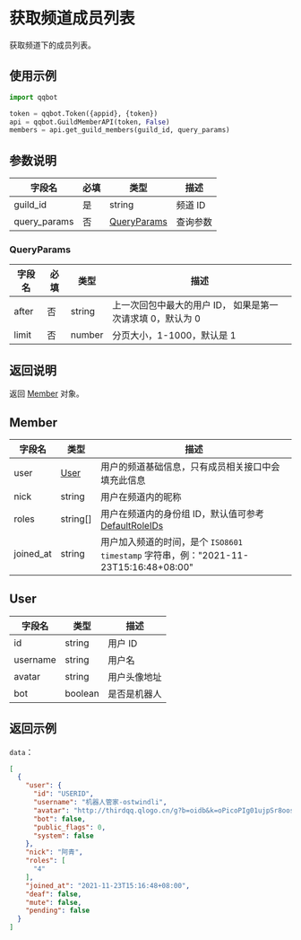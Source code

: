 # 获取频道成员列表

获取频道下的成员列表。

<PrivateDomain/>

## 使用示例

```python
import qqbot

token = qqbot.Token({appid}, {token})
api = qqbot.GuildMemberAPI(token, False)
members = api.get_guild_members(guild_id, query_params)
```

## 参数说明

| 字段名      | 必填 | 类型                        | 描述     |
| ----------- | ---- | --------------------------- | -------- |
| guild_id     | 是   | string                      | 频道 ID  |
| query_params | 否   | [QueryParams](#queryparams) | 查询参数 |

### QueryParams

| 字段名 | 必填 | 类型   | 描述                                                       |
| ------ | ---- | ------ | ---------------------------------------------------------- |
| after  | 否   | string | 上一次回包中最大的用户 ID， 如果是第一次请求填 0，默认为 0 |
| limit  | 否   | number | 分页大小，1-1000，默认是 1                                 |

## 返回说明

返回 [Member](#member) 对象。

## Member

| 字段名    | 类型          | 描述                                                                                         |
| --------- | ------------- | -------------------------------------------------------------------------------------------- |
| user      | [User](#user) | 用户的频道基础信息，只有成员相关接口中会填充此信息                                   |
| nick      | string        | 用户在频道内的昵称                                                                           |
| roles     | string[]      | 用户在频道内的身份组 ID，默认值可参考[DefaultRoleIDs](../guild/role_model.md#DefaultRoleIDs) |
| joined_at | string        | 用户加入频道的时间，是个 `ISO8601 timestamp` 字符串，例："2021-11-23T15:16:48+08:00"         |

## User

| 字段名   | 类型    | 描述         |
| -------- | ------- | ------------ |
| id       | string  | 用户 ID      |
| username | string  | 用户名       |
| avatar   | string  | 用户头像地址 |
| bot      | boolean | 是否是机器人 |

## 返回示例

`data`：

```json
[
  {
    "user": {
      "id": "USERID",
      "username": "机器人管家-ostwindli",
      "avatar": "http://thirdqq.qlogo.cn/g?b=oidb&k=oPicoPIg01ujpSr8oosudkQ&s=0&t=1637218059",
      "bot": false,
      "public_flags": 0,
      "system": false
    },
    "nick": "阿青",
    "roles": [
      "4"
    ],
    "joined_at": "2021-11-23T15:16:48+08:00",
    "deaf": false,
    "mute": false,
    "pending": false
  }
]
```
